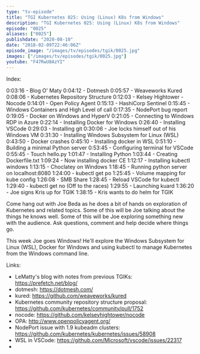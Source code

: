 ```yaml
---
type: "tv-episode"
title: "TGI Kubernetes 025: Using (Linux) K8s from Windows"
description: "TGI Kubernetes 025: Using (Linux) K8s from Windows"
episode: "0025"
aliases: ["0025"]
publishdate: "2020-08-10"
date: "2018-02-09T22:46:06Z"
episode_image: "/images/tv/episodes/tgik/0025.jpg"
images: ["/images/tv/episodes/tgik/0025.jpg"]
youtube: "F47RwU8AzYI"
---
```


Index:

0:03:16 - Blog O&#39; Maty
0:04:12 - Dotmesh
0:05:57 - Weaveworks Kured
0:08:06 - Kubernetes Repository Structure
0:12:03 - Kelsey Hightower - Nocode
0:14:01 - Open Policy Agent
0:15:13 - HashiCorp Sentinel 
0:15:45 - Windows Containers and High Level of call
0:17:35 - NodePort bug report
0:19:05 - Docker on Windows and HyperV
0:21:05 - Connecting to Windows RDP in Azure
0:22:14 - Installing Docker for Windows
0:26:40 - Installing VSCode
0:29:03 - Installing git
0:30:06 - Joe locks himself out of his Windows VM
0:31:30 - Installing Windows Subsystem for Linux (WSL)
0:43:50 - Docker crashes
0:45:10 - Installing docker in WSL
0:51:10 - Building a minimal Python server
0:53:45 - Configuring terminal for VSCode
0:55:45 - Touch hello.py
1:01:47 - Installing Python
1:03:44 - Creating Dockerfile.txt
1:09:24 - Now installing docker CE
1:12:17 - Installing kubectl windows
1:13:15 - Choclatey on Windows
1:18:45 - Running python server on localhost:8080
1:24:00 - kubectl get po 
1:25:45 - Volume mapping for kube config
1:26:08 - SMB Share
1:28:45 - Reload VSCode for kubectl
1:29:40 - kubectl get no (Off to the races)
1:29:55 - Launching kuard
1:36:20 - Joe signs Kris up for TGIK
1:38:15 - Kris wants to do helm for TGIK



Come hang out with Joe Beda as he does a bit of hands on exploration of Kubernetes and related topics. Some of this will be Joe talking about the things he knows well. Some of this will be Joe exploring something new with the audience. Ask questions, comment and help decide where things go.

This week Joe goes Windows! He&#39;ll explore the Windows Subsystem for Linux (WSL), Docker for Windows and using kubectl to manage Kubernetes from the Windows command line.

Links:
* LeMatty&#39;s blog with notes from previous TGIKs: https://prefetch.net/blog/
* dotmesh: https://dotmesh.com/
* kured: https://github.com/weaveworks/kured
* Kubernetes community repository structure proposal: https://github.com/kubernetes/community/pull/1752
* nocode: https://github.com/kelseyhightower/nocode
* OPA: http://www.openpolicyagent.org/
* NodePort issue with 1.9 kubeadm clusters: https://github.com/kubernetes/kubernetes/issues/58908
* WSL in VSCode: https://github.com/Microsoft/vscode/issues/22317
*

